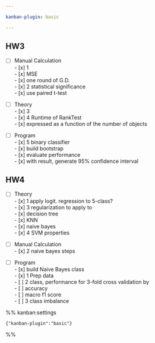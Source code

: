 ```yaml
---

kanban-plugin: basic

---
```


## HW3

- [ ] Manual Calculation<br>- [x] 1<br>	- [x] MSE<br>	- [x] one round of G.D.<br>- [x] 2 statistical significance<br>	- [x] use paired t-test
- [ ] Theory<br>- [x] 3<br>- [x] 4 Runtime of RankTest<br>	- [x] expressed as a function of the number of objects
- [ ] Program<br>- [x] 5 binary classifier<br>	- [x] build bootstrap<br>	- [x] evaluate performance<br>	- [x] with result, generate 95% confidence interval


## HW4

- [ ] Theory<br>- [x] 1 apply logit. regression to 5-class?<br>- [x] 3 regularization to apply to<br>	- [x] decision tree<br>	- [x] KNN<br>	- [x] naive bayes<br>- [x] 4 SVM properties
- [ ] Manual Calculation<br>- [x] 2 naive bayes steps
- [ ] Program<br>- [x] build Naive Bayes class<br>	- [x] 1 Prep data<br>	- [ ] 2 class, performance for 3-fold cross validation by<br>		- [ ] accuracy<br>		- [ ] macro f1 score<br>	- [ ] 3 class imbalance




%% kanban:settings
```
{"kanban-plugin":"basic"}
```
%%
